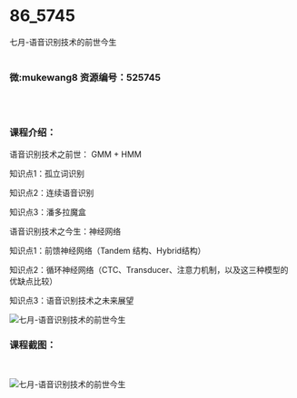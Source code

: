 # 86_5745
七月-语音识别技术的前世今生
<br/></br>
<h3>微:mukewang8 资源编号：525745</h3>
<br/></br>
<h3>课程介绍：</h3>
<p><a title="查看与 语音识别 相关的文章" target="_blank">语音识别</a>技术之前世： GMM + HMM</p>
<p>知识点1：孤立词识别</p>
<p>知识点2：连续语音识别</p>
<p>知识点3：潘多拉魔盒</p>
<p>语音识别技术之今生：神经网络</p>
<p>知识点1：前馈神经网络（Tandem 结构、Hybrid结构）</p>
<p>知识点2：循环神经网络（CTC、Transducer、注意力机制，以及这三种模型的优缺点比较）</p>
<p>知识点3：语音识别技术之未来展望</p>
<p><img src="https://www.ko996.com/wp-content/uploads/img/2019/07/1-54-300x216.png" alt="七月-语音识别技术的前世今生"></p>
<h3>课程截图：</h3>
<p>&nbsp;</p>
<p><img src="https://www.ko996.com/wp-content/uploads/img/2019/07/2-43.png" alt="七月-语音识别技术的前世今生"></p>
